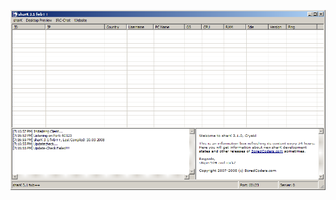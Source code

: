 ![Screenshot](https://raw.githubusercontent.com/Cryakl/Ultimate-RAT-Collection/refs/heads/main/Shark/sharK%203.1/Screenshot.png)
